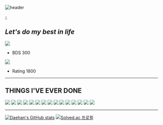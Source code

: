 
![header](https://capsule-render.vercel.app/api?type=waving&color=gradient&customColorList=0,2,2,5,30&height=300&section=header&text=TOMMOROW%20IS%20BETTER&animation=fadeIn&fontSize=60&fontAlign=50)

[-](https://github.com/kyechan99/capsule-render)
## _Let's do my best in life_

<img src="https://img.shields.io/badge/UnderArmour-inactive?style=plastic&logo=UnderArmour&logoColor=#1D1D1D"/></a>
- BDS 300

<img src="https://img.shields.io/badge/Chess-9cf?style=plastic&logo=Lichess&logoColor=#000000"/></a>
- Rating 1800

***
## THINGS I'VE EVER DONE

<img src="https://img.shields.io/badge/C-informational?style=plastic&logo=C&logoColor=#A8B9CC"/></a>
<img src="https://img.shields.io/badge/C++-yellow?style=plastic&logo=C++&logoColor=#00599C"/></a>
<img src="https://img.shields.io/badge/Python-informational?style=plastic&logo=Python&logoColor=#3776AB"/></a>
<img src="https://img.shields.io/badge/Java-success?style=plastic&logo=Java&logoColor=#61DAFB"/></a>
<img src="https://img.shields.io/badge/Android-blueviolet?style=plastic&logo=Android&logoColor=#3DDC84"/></a>
<img src="https://img.shields.io/badge/CSS-red?style=plastic&logo=CSS3&logoColor=#1572B6"/></a>
<img src="https://img.shields.io/badge/JS-green?style=plastic&logo=JavaScript&logoColor=#F7DF1E"/></a>
<img src="https://img.shields.io/badge/Django-yellowgreen?style=plastic&logo=Django&logoColor=#092E20"/></a>
<img src="https://img.shields.io/badge/Flask-9cf?style=plastic&logo=Flask&logoColor=#000000"/></a>
<img src="https://img.shields.io/badge/Numpy-informational?style=plastic&logo=NumPy&logoColor=#013243"/></a>
<img src="https://img.shields.io/badge/sklearn-informational?style=plastic&logo=scikit-learn&logoColor=#F7931E"/></a>
<img src="https://img.shields.io/badge/Kotlin-orange?style=plastic&logo=Kotlin&logoColor=#7F52FF"/></a>
<img src="https://img.shields.io/badge/MySQL-lightgrey?style=plastic&logo=MySQL&logoColor=#4479A1"/></a>
<img src="https://img.shields.io/badge/AWS-ff69b4?style=plastic&logo=AmazonAWS&logoColor=#232F3E"/></a>
<img src="https://img.shields.io/badge/React-informational?style=plastic&logo=React&logoColor=#61DAFB"/></a>


***
[![Daehan's GitHub stats](https://github-readme-stats.vercel.app/api?username=DaehanChoi)](https://github.com/anuraghazra/github-readme-stats)
[![Solved.ac
프로필](http://mazassumnida.wtf/api/pastel/generate_badge?boj=zeuse21)](https://solved.ac/zeuse21)

